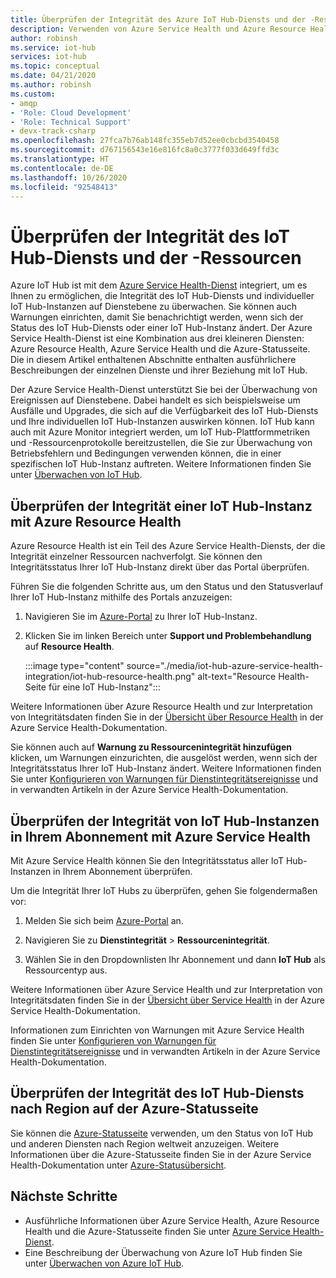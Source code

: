 ```yaml
---
title: Überprüfen der Integrität des Azure IoT Hub-Diensts und der -Ressourcen | Microsoft-Dokumentation
description: Verwenden von Azure Service Health und Azure Resource Health zum Überwachen Ihrer IoT Hub-Instanz
author: robinsh
ms.service: iot-hub
services: iot-hub
ms.topic: conceptual
ms.date: 04/21/2020
ms.author: robinsh
ms.custom:
- amqp
- 'Role: Cloud Development'
- 'Role: Technical Support'
- devx-track-csharp
ms.openlocfilehash: 27fca7b76ab148fc355eb7d52ee0cbcbd3540458
ms.sourcegitcommit: d767156543e16e816fc8a0c3777f033d649ffd3c
ms.translationtype: HT
ms.contentlocale: de-DE
ms.lasthandoff: 10/26/2020
ms.locfileid: "92548413"
---
```

# <a name="check-iot-hub-service-and-resource-health"></a>Überprüfen der Integrität des IoT Hub-Diensts und der -Ressourcen

Azure IoT Hub ist mit dem [Azure Service Health-Dienst](../service-health/overview.md) integriert, um es Ihnen zu ermöglichen, die Integrität des IoT Hub-Diensts und individueller IoT Hub-Instanzen auf Dienstebene zu überwachen. Sie können auch Warnungen einrichten, damit Sie benachrichtigt werden, wenn sich der Status des IoT Hub-Diensts oder einer IoT Hub-Instanz ändert. Der Azure Service Health-Dienst ist eine Kombination aus drei kleineren Diensten: Azure Resource Health, Azure Service Health und die Azure-Statusseite. Die in diesem Artikel enthaltenen Abschnitte enthalten ausführlichere Beschreibungen der einzelnen Dienste und ihrer Beziehung mit IoT Hub.

Der Azure Service Health-Dienst unterstützt Sie bei der Überwachung von Ereignissen auf Dienstebene. Dabei handelt es sich beispielsweise um Ausfälle und Upgrades, die sich auf die Verfügbarkeit des IoT Hub-Diensts und Ihre individuellen IoT Hub-Instanzen auswirken können. IoT Hub kann auch mit Azure Monitor integriert werden, um IoT Hub-Plattformmetriken und -Ressourcenprotokolle bereitzustellen, die Sie zur Überwachung von Betriebsfehlern und Bedingungen verwenden können, die in einer spezifischen IoT Hub-Instanz auftreten. Weitere Informationen finden Sie unter [Überwachen von IoT Hub](monitor-iot-hub.md).

## <a name="check-health-of-an-iot-hub-with-azure-resource-health"></a>Überprüfen der Integrität einer IoT Hub-Instanz mit Azure Resource Health

Azure Resource Health ist ein Teil des Azure Service Health-Diensts, der die Integrität einzelner Ressourcen nachverfolgt. Sie können den Integritätsstatus Ihrer IoT Hub-Instanz direkt über das Portal überprüfen.

Führen Sie die folgenden Schritte aus, um den Status und den Statusverlauf Ihrer IoT Hub-Instanz mithilfe des Portals anzuzeigen:

1. Navigieren Sie im [Azure-Portal](https://portal.azure.com) zu Ihrer IoT Hub-Instanz.

1. Klicken Sie im linken Bereich unter **Support und Problembehandlung** auf **Resource Health**.

    :::image type="content" source="./media/iot-hub-azure-service-health-integration/iot-hub-resource-health.png" alt-text="Resource Health-Seite für eine IoT Hub-Instanz":::

Weitere Informationen über Azure Resource Health und zur Interpretation von Integritätsdaten finden Sie in der [Übersicht über Resource Health](../service-health/resource-health-overview.md) in der Azure Service Health-Dokumentation.

Sie können auch auf **Warnung zu Ressourcenintegrität hinzufügen** klicken, um Warnungen einzurichten, die ausgelöst werden, wenn sich der Integritätsstatus Ihrer IoT Hub-Instanz ändert. Weitere Informationen finden Sie unter [Konfigurieren von Warnungen für Dienstintegritätsereignisse](../service-health/alerts-activity-log-service-notifications-portal.md) und in verwandten Artikeln in der Azure Service Health-Dokumentation.

## <a name="check-health-of-iot-hubs-in-your-subscription-with-azure-service-health"></a>Überprüfen der Integrität von IoT Hub-Instanzen in Ihrem Abonnement mit Azure Service Health

Mit Azure Service Health können Sie den Integritätsstatus aller IoT Hub-Instanzen in Ihrem Abonnement überprüfen.

Um die Integrität Ihrer IoT Hubs zu überprüfen, gehen Sie folgendermaßen vor:

1. Melden Sie sich beim [Azure-Portal](https://portal.azure.com) an.

2. Navigieren Sie zu **Dienstintegrität** > **Ressourcenintegrität**.

3. Wählen Sie in den Dropdownlisten Ihr Abonnement und dann **IoT Hub** als Ressourcentyp aus.

Weitere Informationen über Azure Service Health und zur Interpretation von Integritätsdaten finden Sie in der [Übersicht über Service Health](../service-health/service-health-overview.md) in der Azure Service Health-Dokumentation.

Informationen zum Einrichten von Warnungen mit Azure Service Health finden Sie unter [Konfigurieren von Warnungen für Dienstintegritätsereignisse](../service-health/alerts-activity-log-service-notifications-portal.md) und in verwandten Artikeln in der Azure Service Health-Dokumentation.

## <a name="check-health-of-the-iot-hub-service-by-region-on-azure-status-page"></a>Überprüfen der Integrität des IoT Hub-Diensts nach Region auf der Azure-Statusseite

Sie können die [Azure-Statusseite](https://status.azure.com/status) verwenden, um den Status von IoT Hub und anderen Diensten nach Region weltweit anzuzeigen. Weitere Informationen über die Azure-Statusseite finden Sie in der Azure Service Health-Dokumentation unter [Azure-Statusübersicht](../service-health/azure-status-overview.md).

## <a name="next-steps"></a>Nächste Schritte

* Ausführliche Informationen über Azure Service Health, Azure Resource Health und die Azure-Statusseite finden Sie unter [Azure Service Health-Dienst](../service-health/overview.md).
* Eine Beschreibung der Überwachung von Azure IoT Hub finden Sie unter [Überwachen von Azure IoT Hub](monitor-iot-hub.md).
